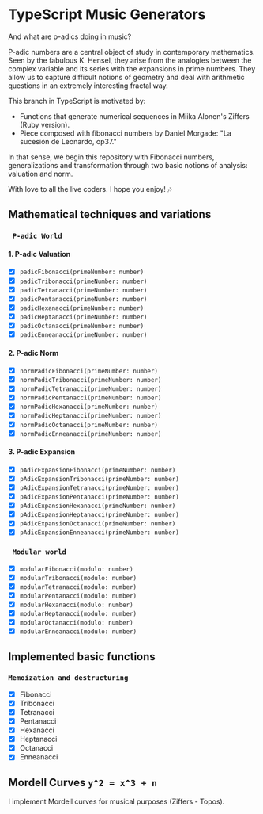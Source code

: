 # TypeScript Music Generators

And what are p-adics doing in music?

P-adic numbers are a central object of study in contemporary mathematics. Seen by the fabulous K. Hensel, they arise from the analogies between the complex variable and its series with the expansions in prime numbers. They allow us to capture difficult notions of geometry and deal with arithmetic questions in an extremely interesting fractal way.

This branch in TypeScript is motivated by:
* Functions that generate numerical sequences in Miika Alonen's Ziffers (Ruby version).
* Piece composed with fibonacci numbers by Daniel Morgade: "La sucesión de Leonardo, op37."

In that sense, we begin this repository with Fibonacci numbers, generalizations and transformation through two basic notions of analysis: valuation and norm.

 With love to all the live coders. I hope you enjoy! :notes:

## Mathematical techniques and variations

### ` P-adic World`

#### 1. P-adic Valuation
- [x] `padicFibonacci(primeNumber: number)`
- [x] `padicTribonacci(primeNumber: number)`
- [x] `padicTetranacci(primeNumber: number)`
- [x] `padicPentanacci(primeNumber: number)`
- [x] `padicHexanacci(primeNumber: number)`
- [x] `padicHeptanacci(primeNumber: number)`
- [x] `padicOctanacci(primeNumber: number)`
- [x] `padicEnneanacci(primeNumber: number)`

#### 2. P-adic Norm

- [x] `normPadicFibonacci(primeNumber: number)`
- [x] `normPadicTribonacci(primeNumber: number)`
- [x] `normPadicTetranacci(primeNumber: number)`
- [x] `normPadicPentanacci(primeNumber: number)`
- [x] `normPadicHexanacci(primeNumber: number)`
- [x] `normPadicHeptanacci(primeNumber: number)`
- [x] `normPadicOctanacci(primeNumber: number)`
- [x] `normPadicEnneanacci(primeNumber: number)`

#### 3. P-adic Expansion

- [x] `pAdicExpansionFibonacci(primeNumber: number)`
- [x] `pAdicExpansionTribonacci(primeNumber: number)`
- [x] `pAdicExpansionTetranacci(primeNumber: number)`
- [x] `pAdicExpansionPentanacci(primeNumber: number)`
- [x] `pAdicExpansionHexanacci(primeNumber: number)`
- [x] `pAdicExpansionHeptanacci(primeNumber: number)`
- [x] `pAdicExpansionOctanacci(primeNumber: number)`
- [x] `pAdicExpansionEnneanacci(primeNumber: number)`

### ` Modular world`

- [x] `modularFibonacci(modulo: number)`
- [x] `modularTribonacci(modulo: number)`
- [x] `modularTetranacci(modulo: number)`
- [x] `modularPentanacci(modulo: number)`
- [x] `modularHexanacci(modulo: number)`
- [x] `modularHeptanacci(modulo: number)`
- [x] `modularOctanacci(modulo: number)`
- [x] `modularEnneanacci(modulo: number)`

## Implemented basic functions

### `Memoization and destructuring`

- [x] Fibonacci
- [x] Tribonacci
- [x] Tetranacci
- [x] Pentanacci
- [x] Hexanacci
- [x] Heptanacci
- [x] Octanacci
- [x] Enneanacci

## Mordell Curves `y^2 = x^3 + n`

I implement Mordell curves for musical purposes (Ziffers - Topos).
